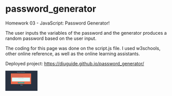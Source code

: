 # password_generator
Homework 03 - JavaScript:  Password Generator!

The user inputs the variables of the password and the generator produces a random password based on the user input.

The coding for this page was done on the script.js file.  I used w3schools, other online reference, as well as the online learning assistants.  

Deployed project: https://diuguide.github.io/password_generator/

<img src="images\screenpasswordgen.png" width="100">
